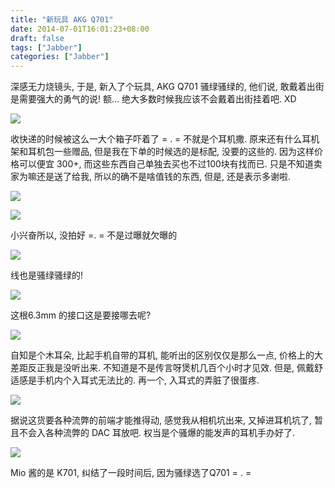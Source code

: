 ```yaml
---
title: "新玩具 AKG Q701"
date: 2014-07-01T16:01:23+08:00
draft: false
tags: ["Jabber"]
categories: ["Jabber"]
---
```


深感无力烧镜头, 于是, 新入了个玩具, AKG Q701  骚绿骚绿的, 他们说, 敢戴着出街是需要强大的勇气的说! 额... 绝大多数时候我应该不会戴着出街挂着吧. XD

![](http://ww2.sinaimg.cn/mw690/62fdd4d5gw1ei2926htjcj21e00s5tug.jpg)

收快递的时候被这么一大个箱子吓着了 = . =  不就是个耳机撒.  原来还有什么耳机架和耳机包一些赠品, 但是我在下单的时候选的是标配, 没要的这些的. 因为这样价格可以便宜 300+, 而这些东西自己单独去买也不过100块有找而已.  只是不知道卖家为嘛还是送了给我, 所以的确不是啥值钱的东西, 但是, 还是表示多谢啦.

![](http://ww3.sinaimg.cn/mw690/62fdd4d5gw1ei292kuehkj21e00wbnmf.jpg)

![](http://ww1.sinaimg.cn/mw690/62fdd4d5gw1ei2a1xqkicj21kw11tquv.jpg)

小兴奋所以, 没拍好 =.  = 不是过曝就欠曝的

![](http://ww2.sinaimg.cn/mw690/62fdd4d5gw1ei293mxh7rj21e02gtkjm.jpg)

线也是骚绿骚绿的!

![](http://ww4.sinaimg.cn/mw690/62fdd4d5gw1ei294w7h3sj21e00s5wvl.jpg)

这根6.3mm 的接口这是要接哪去呢?

![](http://ww1.sinaimg.cn/mw690/62fdd4d5gw1ei293xpi3oj21e00xb7ke.jpg)

自知是个木耳朵,  比起手机自带的耳机, 能听出的区别仅仅是那么一点, 价格上的大差距反正我是没听出来. 不知道是不是传言呀煲机几百个小时才见效.  但是, 佩戴舒适感是手机内个入耳式无法比的.  再一个, 入耳式的弄脏了很蛋疼.

![](http://ww2.sinaimg.cn/mw690/62fdd4d5gw1ei295a6p5vj21e00s54jl.jpg)

据说这货要各种流弊的前端才能推得动, 感觉我从相机坑出来, 又掉进耳机坑了,  暂且不会入各种流弊的 DAC 耳放吧. 权当是个骚爆的能发声的耳机手办好了.


![](http://ww1.sinaimg.cn/mw690/62fdd4d5gw1ei2988hh5hj215o0q21kx.jpg)

Mio 酱的是 K701, 纠结了一段时间后, 因为骚绿选了Q701 = . =